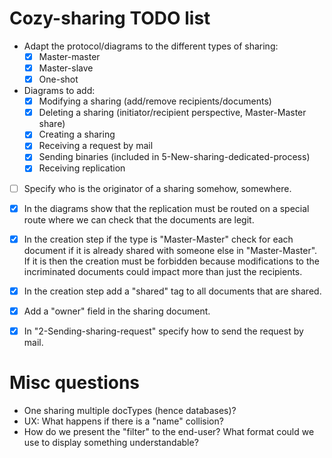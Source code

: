 # Cozy-sharing TODO list

* Adapt the protocol/diagrams to the different types of sharing:
    * [x] Master-master
    * [x] Master-slave
    * [x] One-shot

* Diagrams to add:
    * [x] Modifying a sharing (add/remove recipients/documents)
    * [x] Deleting a sharing (initiator/recipient perspective, Master-Master share)
    * [x] Creating a sharing
    * [x] Receiving a request by mail
    * [x] Sending binaries (included in 5-New-sharing-dedicated-process)
    * [x] Receiving replication

* [ ] Specify who is the originator of a sharing somehow, somewhere.
* [x] In the diagrams show that the replication must be routed on a special route where we can check that the documents are legit.

* [x] In the creation step if the type is "Master-Master" check for each document if it is already shared with someone else in "Master-Master". If it is then the creation must be forbidden because modifications to the incriminated documents could impact more than just the recipients.
* [x] In the creation step add a "shared" tag to all documents that are shared.
* [x] Add a "owner" field in the sharing document.

* [x] In "2-Sending-sharing-request" specify how to send the request by mail.


# Misc questions

* One sharing multiple docTypes (hence databases)?
* UX: What happens if there is a "name" collision?
* How do we present the "filter" to the end-user? What format could we use to display something understandable?

